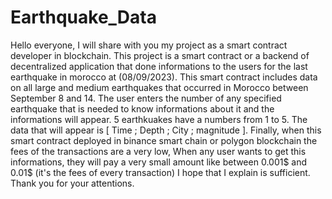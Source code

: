 # Earthquake_Data
Hello everyone, I will share with you my project as a smart contract developer in blockchain.
This project is a smart contract or a backend of decentralized application that done informations to the users for the last earthquake in morocco at (08/09/2023).
This smart contract includes data on all large and medium earthquakes that occurred in Morocco between September 8 and 14.
The user enters the number of any specified earthquake that is needed to know informations about it and the informations will appear.
5 earthkuakes have a numbers from 1 to 5.
The data that will appear is [ Time ; Depth ; City ; magnitude ].
Finally, when this smart contract deployed in binance smart chain or polygon blockchain the fees of the transactions are a very low, 
When any user wants to get this informations, they will pay a very small amount like between 0.001$ and 0.01$ (it's the fees of every transaction)
I hope that I explain is sufficient.
Thank you for your attentions.
